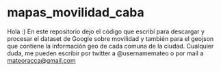 # mapas_movilidad_caba
Hola :)
En este repositorio dejo el código que escribí para descargar y procesar el dataset de Google sobre movilidad y también para el geojson que contiene la información geo de cada comuna de la ciudad.
Cualquier duda, me pueden escribir por twitter a @usernamemateo o por mail a mateoracca@gmail.com
